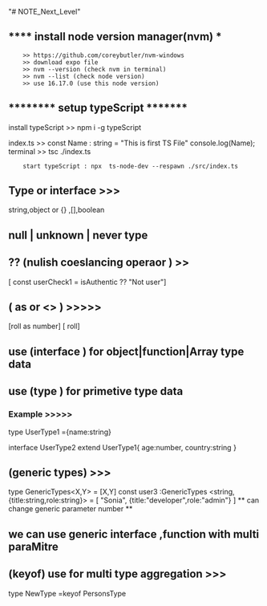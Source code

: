 "# NOTE_Next_Level"

## **\*\*\*\*** install node version manager(nvm) **\***

        >> https://github.com/coreybutler/nvm-windows
        >> download expo file
        >> nvm --version (check nvm in terminal)
        >> nvm --list (check node version)
        >> use 16.17.0 (use this node version)

## **\*\***\*\*\*\***\*\*** setup typeScript \***\*\*\*\*\*\***

install typeScript >>
npm i -g typeScript

index.ts >>
const Name : string = "This is first TS File"
console.log(Name);
terminal >>
tsc ./index.ts

        start typeScript : npx  ts-node-dev --respawn ./src/index.ts

## Type or interface >>>
string,object or {} ,[],boolean

## null | unknown | never type

## ?? (nulish coeslancing operaor ) >>

[ const userCheck1 = isAuthentic ?? "Not user"]

## ( as or <> ) >>>>>
 [roll as number]
 [<number> roll]

## use (interface ) for object|function|Array type data 
## use  (type ) for primetive type data  
### Example >>>>>
type UserType1 ={name:string}

interface UserType2 extend UserType1{
     age:number, country:string
}

## (generic types)  >>>
 type GenericTypes<X,Y> = [X,Y]
 const user3 :GenericTypes <string,{title:string,role:string}> = [
     "Sonia",
     {title:"developer",role:"admin"}
 ]
 ** can change generic parameter number **
## we can use generic interface ,function with multi paraMitre

##  (keyof) use for multi type aggregation >>>

type NewType =keyof PersonsType